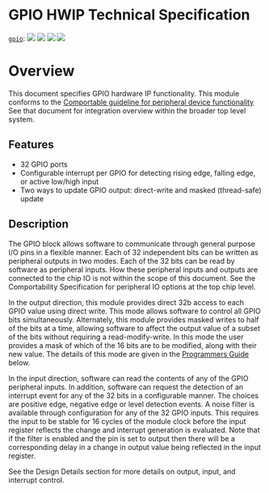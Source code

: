 # GPIO HWIP Technical Specification

[`gpio`](https://reports.opentitan.org/hw/ip/gpio/dv/latest/report.html):
![](https://dashboards.lowrisc.org/badges/dv/gpio/test.svg)
![](https://dashboards.lowrisc.org/badges/dv/gpio/passing.svg)
![](https://dashboards.lowrisc.org/badges/dv/gpio/functional.svg)
![](https://dashboards.lowrisc.org/badges/dv/gpio/code.svg)

# Overview

This document specifies GPIO hardware IP functionality. This
module conforms to the [Comportable guideline for peripheral device
functionality](../../../../doc/contributing/hw/comportability/README.md)
See that document for integration overview within the broader top
level system.

## Features

- 32 GPIO ports
- Configurable interrupt per GPIO for detecting rising edge, falling edge,
  or active low/high input
- Two ways to update GPIO output: direct-write and masked (thread-safe) update

## Description

The GPIO block allows software to communicate through general purpose I/O
pins in a flexible manner. Each of 32 independent bits can be written
as peripheral outputs in two modes. Each of the 32 bits can be read
by software as peripheral inputs.  How these peripheral inputs and
outputs are connected to the chip IO is not within the scope of this
document. See the Comportability Specification for peripheral IO options
at the top chip level.

In the output direction, this module provides direct 32b access to each
GPIO value using direct write. This mode allows software to control all
GPIO bits simultaneously. Alternately, this module provides masked writes
to half of the bits at a time, allowing software to affect the output
value of a subset of the bits without requiring a read-modify-write.
In this mode the user provides a mask of which of the 16 bits are to be
modified, along with their new value. The details of this mode are given
in the [Programmers Guide](#programmers-guide) below.

In the input direction, software can read the contents of any of the GPIO
peripheral inputs.  In addition, software can request the detection of an
interrupt event for any of the 32 bits in a configurable manner.  The choices
are positive edge, negative edge or level detection events. A noise
filter is available through configuration for any of the 32 GPIO inputs.
This requires the input to be stable for 16 cycles of the
module clock before the input register reflects the change and interrupt
generation is evaluated. Note that if the filter is enabled and the pin
is set to output then there will be a corresponding delay in a change
in output value being reflected in the input register.

See the Design Details section for more details on output, input, and
interrupt control.
